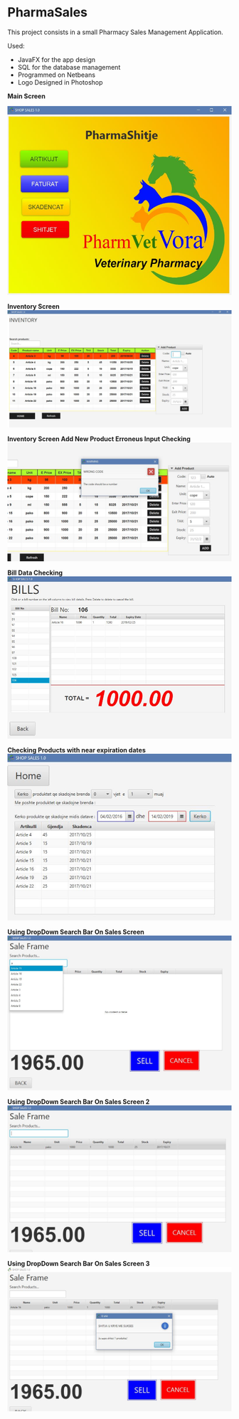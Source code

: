 # PharmaSales
This project consists in a small Pharmacy Sales Management Application.

Used:
- JavaFX for the app design
- SQL for the database management
- Programmed on Netbeans 
- Logo Designed in Photoshop

**Main Screen** 


![MAIN-SCREEN-PIC](https://github.com/ndricimrr/PharmaSales/blob/master/image/Capture.JPG)



**Inventory Screen**
![INVENTORY-SCREEN-PIC](https://github.com/ndricimrr/PharmaSales/blob/master/image/INVENTORY.JPG)

**Inventory Screen Add New Product Erroneus Input Checking**
![INVENTORY-SCREEN-ERROR](https://github.com/ndricimrr/PharmaSales/blob/master/image/INVENTORY_error.JPG)

**Bill Data Checking**
![BILLS-SCREEN-LIST-CHECK](https://github.com/ndricimrr/PharmaSales/blob/master/image/bill%20mngmnt.JPG)

**Checking Products with near expiration dates**
![CHECK-EXPIRATION](https://github.com/ndricimrr/PharmaSales/blob/master/image/search.JPG)

**Using DropDown Search Bar On Sales Screen**
![CHECK-DROPDOWN](https://github.com/ndricimrr/PharmaSales/blob/master/image/dropdown%20sell.JPG)

**Using DropDown Search Bar On Sales Screen  2**
![CHECK-DROPDOWN](https://github.com/ndricimrr/PharmaSales/blob/master/image/selling%20process.JPG)

**Using DropDown Search Bar On Sales Screen  3**
![CHECK-DROPDOWN](https://github.com/ndricimrr/PharmaSales/blob/master/image/sale%20done.JPG)






